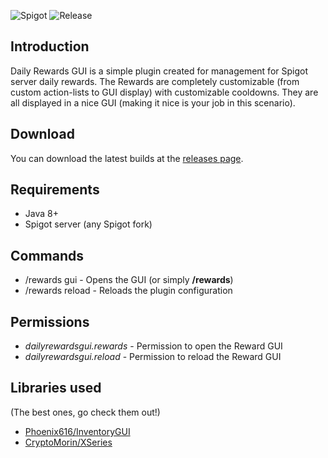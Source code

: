 ![Spigot](https://img.shields.io/badge/Spigot-1.16-red?style=for-the-badge) ![Release](https://img.shields.io/github/v/release/ProfiiQus/DailyRewardsGUI?style=for-the-badge)

## Introduction

Daily Rewards GUI is a simple plugin created for management for Spigot server daily rewards. The Rewards are completely customizable (from custom action-lists to GUI display) with customizable cooldowns. They are all displayed in a nice GUI (making it nice is your job in this scenario).

## Download

You can download the latest builds at the [releases page](https://github.com/ProfiiQus/DailyRewardsGUI/releases).

## Requirements

* Java 8+
* Spigot server (any Spigot fork)

## Commands

* /rewards gui - Opens the GUI (or simply **/rewards**)
* /rewards reload - Reloads the plugin configuration

## Permissions

* *dailyrewardsgui.rewards* - Permission to open the Reward GUI
* *dailyrewardsgui.reload* - Permission to reload the Reward GUI

## Libraries used

(The best ones, go check them out!)
* [Phoenix616/InventoryGUI](https://github.com/Phoenix616/InventoryGui)
* [CryptoMorin/XSeries](https://github.com/CryptoMorin/XSeries)
